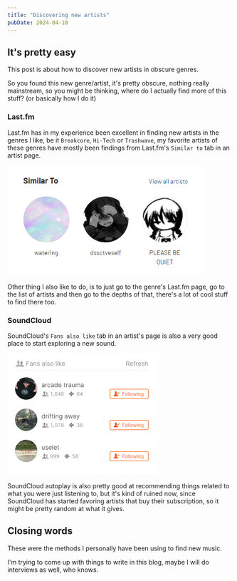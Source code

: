 ```yaml
---
title: "Discovering new artists"
pubDate: 2024-04-10
---
```


## It's pretty easy

This post is about how to discover new artists in obscure genres.

So you found this new genre/artist, it's pretty obscure, nothing really mainstream, so you might be thinking, where do I actually find more of this stuff? (or basically how I do it)

### Last.fm

Last.fm has in my experience been excellent in finding new artists in the genres I like, be it `Breakcore`, `Hi-Tech` or `Trashwave`, my favorite artists of these genres have mostly been findings from Last.fm's `Similar to` tab in an artist page.

![Similar to](../../assets/blog/lastfm-similar-to.png "The similar to tab on my artist profile on Last.fm")

Other thing I also like to do, is to just go to the genre's Last.fm page, go to the list of artists and then go to the depths of that, there's a lot of cool stuff to find there too.

### SoundCloud

SoundCloud's `Fans also like` tab in an artist's page is also a very good place to start exploring a new sound.

![Fans also like](../../assets/blog/soundcloud-fans-also-like.png "The Fans also like tab on my SoundCloud profile")

SoundCloud autoplay is also pretty good at recommending things related to what you were just listening to, but it's kind of ruined now, since SoundCloud has started favoring artists that buy their subscription, so it might be pretty random at what it gives.

## Closing words

These were the methods I personally have been using to find new music.

I'm trying to come up with things to write in this blog, maybe I will do interviews as well, who knows.
